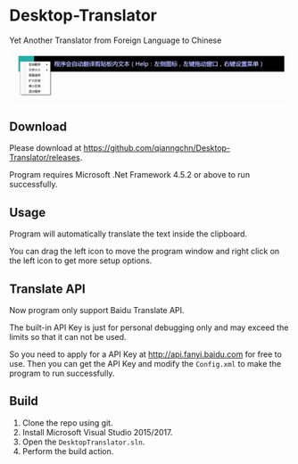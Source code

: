 ﻿# Desktop-Translator
Yet Another Translator from Foreign Language to Chinese

![Desktop Translator](https://raw.githubusercontent.com/qianngchn/Desktop-Translator/master/DesktopTranslator.jpg)

## Download
Please download at <https://github.com/qianngchn/Desktop-Translator/releases>.

Program requires Microsoft .Net Framework 4.5.2 or above to run successfully.

## Usage
Program will automatically translate the text inside the clipboard.

You can drag the left icon to move the program window and right click on the left icon to get more setup options.

## Translate API
Now program only support Baidu Translate API.

The built-in API Key is just for personal debugging only and may exceed the limits so that it can not be used.

So you need to apply for a API Key at <http://api.fanyi.baidu.com> for free to use. Then you can get the API Key and modify the `Config.xml` to make the program to run successfully.

## Build
1. Clone the repo using git.
2. Install Microsoft Visual Studio 2015/2017.
3. Open the `DesktopTranslator.sln`.
4. Perform the build action.
